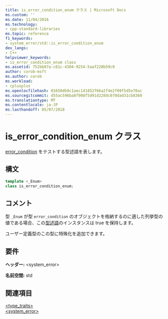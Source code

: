 ```yaml
---
title: is_error_condition_enum クラス | Microsoft Docs
ms.custom: ''
ms.date: 11/04/2016
ms.technology:
- cpp-standard-libraries
ms.topic: reference
f1_keywords:
- system_error/std::is_error_condition_enum
dev_langs:
- C++
helpviewer_keywords:
- is_error_condition_enum class
ms.assetid: 752bb87a-c61c-4304-9254-5aaf228b59c0
author: corob-msft
ms.author: corob
ms.workload:
- cplusplus
ms.openlocfilehash: 01650db9c1aec141852f66a2f4e2f09f5d5e78ac
ms.sourcegitcommit: d55ac596ba8f908f5d91d228dc070dad31cb8360
ms.translationtype: MT
ms.contentlocale: ja-JP
ms.lasthandoff: 05/07/2018
---
```

# <a name="iserrorconditionenum-class"></a>is_error_condition_enum クラス

[error_condition](../standard-library/error-condition-class.md) をテストする型述語を表します。

## <a name="syntax"></a>構文

```cpp
template <_Enum>
class is_error_condition_enum;
```

## <a name="remarks"></a>コメント

型 `_Enum` が型 `error_condition` のオブジェクトを格納するのに適した列挙型の値である場合、この[型述語](../standard-library/type-traits.md)のインスタンスは true を保持します。

ユーザー定義型のこの型に特殊化を追加できます。

## <a name="requirements"></a>要件

**ヘッダー:** \<system_error>

**名前空間:** std

## <a name="see-also"></a>関連項目

[<type_traits>](../standard-library/type-traits.md)<br/>
[<system_error>](../standard-library/system-error.md)<br/>
